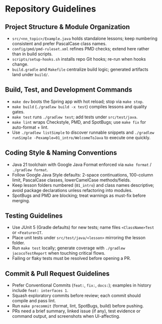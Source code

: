 # Repository Guidelines

## Project Structure & Module Organization

- `src/<nn_topic>/Example.java` holds standalone lessons; keep numbering consistent and prefer PascalCase class names.
- `config/pmd/pmd-ruleset.xml` refines PMD checks; extend here rather than in build scripts.
- `scripts/setup-hooks.sh` installs repo Git hooks; re-run when hooks change.
- `build.gradle` and `Makefile` centralize build logic; generated artifacts land under `build/`.

## Build, Test, and Development Commands

- `make dev` boots the Spring app with hot reload; stop via `make stop`.
- `make build` (`./gradlew build -x test`) compiles lessons and quality gates.
- `make test` runs `./gradlew test`; add tests under `src/test/java`.
- `make lint` wraps Checkstyle, PMD, and SpotBugs; use `make fix` for auto-format + lint.
- Use `./gradlew listSimple` to discover runnable snippets and `./gradlew runSimple -Pexample=01_intro/WelcomeToJava` to execute one quickly.

## Coding Style & Naming Conventions

- Java 21 toolchain with Google Java Format enforced via `make format` / `./gradlew format`.
- Follow Google Java Style defaults: 2-space continuations, 100-column limit, PascalCase classes, lowerCamelCase methods/fields.
- Keep lesson folders numbered (`01_intro`) and class names descriptive; avoid package declarations unless refactoring into modules.
- SpotBugs and PMD are blocking; treat warnings as must-fix before merging.

## Testing Guidelines

- Use JUnit 5 (Gradle defaults) for new tests; name files `<ClassName>Test` or `<Feature>IT`.
- Place unit tests under `src/test/java/<lesson>` mirroring the lesson folder.
- Run `make test` locally; generate coverage with `./gradlew jacocoTestReport` when touching critical flows.
- Failing or flaky tests must be resolved before opening a PR.

## Commit & Pull Request Guidelines

- Prefer Conventional Commits (`feat:`, `fix:`, `docs:`); examples in history include `feat: interfaces 1`.
- Squash exploratory commits before review; each commit should compile and pass lint.
- Run `make precommit` (format, lint, SpotBugs, build) before pushing.
- PRs need a brief summary, linked issue (if any), test evidence or command output, and screenshots when UI-affecting.
